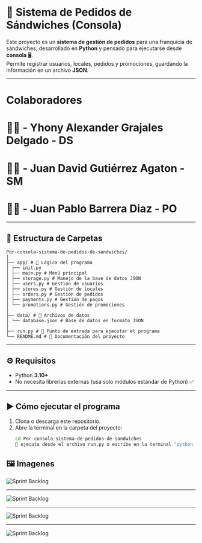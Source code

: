 # 🥪 Sistema de Pedidos de Sándwiches (Consola)

Este proyecto es un **sistema de gestión de pedidos** para una franquicia de sándwiches, desarrollado en **Python** y pensado para ejecutarse desde **consola** 🖥️.  
Permite registrar usuarios, locales, pedidos y promociones, guardando la información en un archivo **JSON**.  

---

# Colaboradores

#   👦🏻 - Yhony Alexander Grajales Delgado - DS
#   👦🏻 - Juan David Gutiérrez Agaton - SM 
#   👦🏻 - Juan Pablo Barrera Diaz - PO

---

## 📂 Estructura de Carpetas

```
Por-consola-sistema-de-pedidos-de-sandwiches/
│
├── app/ # 📌 Lógica del programa
│ ├── init.py
│ ├── main.py # Menú principal
│ ├── storage.py # Manejo de la base de datos JSON
│ ├── users.py # Gestión de usuarios
│ ├── stores.py # Gestión de locales
│ ├── orders.py # Gestión de pedidos
│ ├── payments.py # Gestión de pagos
│ └── promotions.py # Gestión de promociones
│
├── data/ # 📌 Archivos de datos
│ └── database.json # Base de datos en formato JSON
│
├── run.py # 🚀 Punto de entrada para ejecutar el programa
└── README.md # 📖 Documentación del proyecto

```


---

## ⚙️ Requisitos

- Python **3.10+**  
- No necesita librerías externas (usa solo módulos estándar de Python) ✅

---

## ▶️ Cómo ejecutar el programa

1. Clona o descarga este repositorio.
2. Abre la terminal en la carpeta del proyecto:
   ```bash
   cd Por-consola-sistema-de-pedidos-de-sandwiches
   🚀 ejecuta desde el archivo run.py o escribe en la terminal "python run.py"

## 🖼️ Imagenes

![Sprint Backlog](imagenes/SprintBacklog.jpeg)

---

![Sprint Backlog](imagenes/sistemaPedidos.jpeg)

---

![Sprint Backlog](imagenes/Reuniones.jpeg)

---

![Sprint Backlog](imagenes/BurdownChart.jpeg)